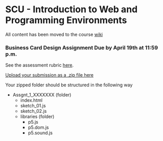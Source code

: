 # SCU - Introduction to Web and Programming Environments

All content has been moved to the course [wiki](https://github.com/J-Fo-S/scu-intro-web-prog/wiki)

### Business Card Design Assignment Due by April 19th at 11:59 p.m.

See the assessment rubric [here](https://github.com/J-Fo-S/scu-intro-web-prog/blob/master/resources/assignments_rubric.pdf).

[Upload your submission as a .zip file here](https://goo.gl/forms/P2eW3CEjgegD8e8h2) 

Your zipped folder should be structured in the following way

* Assgnt_1_XXXXXXX (folder)
    - index.html
    - sketch_01.js
    - sketch_02.js
    - libraries (folder)
        - p5.js
        - p5.dom.js
        - p5.sound.js


